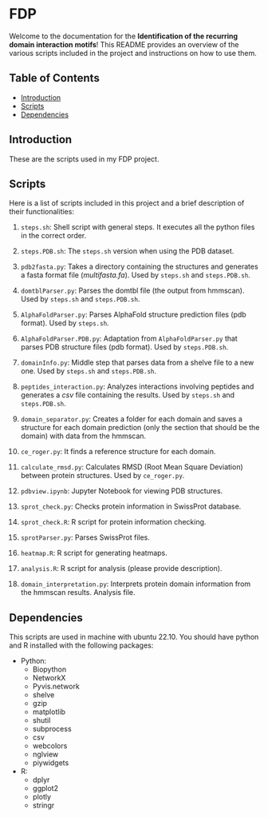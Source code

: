 # FDP

Welcome to the documentation for the **Identification of the recurring domain interaction motifs**! This README provides an overview of the various scripts included in the project and instructions on how to use them.

## Table of Contents
- [Introduction](#introduction)
- [Scripts](#scripts)
- [Dependencies](#dependencies)

## Introduction

These are the scripts used in my FDP project.

## Scripts

Here is a list of scripts included in this project and a brief description of their functionalities:

1. `steps.sh`: Shell script with general steps. It executes all the python files in the correct order.
2. `steps.PDB.sh`: The `steps.sh` version when using the PDB dataset.
3. `pdb2fasta.py`: Takes a directory containing the structures and generates a fasta format file (_multifasta.fa_). Used by `steps.sh` and `steps.PDB.sh`.
4. `domtblParser.py`: Parses the domtbl file (the output from hmmscan). Used by `steps.sh` and `steps.PDB.sh`.
5. `AlphaFoldParser.py`: Parses AlphaFold structure prediction files (pdb format). Used by `steps.sh`.
6. `AlphaFoldParser.PDB.py`: Adaptation from `AlphaFoldParser.py` that parses PDB structure files (pdb format). Used by `steps.PDB.sh`.
7. `domainInfo.py`: Middle step that parses data from a shelve file to a new one. Used by `steps.sh` and `steps.PDB.sh`.
8. `peptides_interaction.py`: Analyzes interactions involving peptides and generates a _csv_ file containing the results. Used by `steps.sh` and `steps.PDB.sh`.
7. `domain_separator.py`: Creates a folder for each domain and saves a structure for each domain prediction (only the section that should be the domain) with data from the hmmscan.
9. `ce_roger.py`: It finds a reference structure for each domain.
10. `calculate_rmsd.py`: Calculates RMSD (Root Mean Square Deviation) between protein structures. Used by `ce_roger.py`.

12. `pdbview.ipynb`: Jupyter Notebook for viewing PDB structures.
13. `sprot_check.py`: Checks protein information in SwissProt database.
14. `sprot_check.R`: R script for protein information checking.
15. `sprotParser.py`: Parses SwissProt files.
18. `heatmap.R`: R script for generating heatmaps.
19. `analysis.R`: R script for analysis (please provide description).

6. `domain_interpretation.py`: Interprets protein domain information from the hmmscan results. Analysis file.

## Dependencies
This scripts are used in machine with ubuntu 22.10. You should have python and R installed with the following packages:
- Python:
  - Biopython
  - NetworkX
  - Pyvis.network
  - shelve
  - gzip
  - matplotlib
  - shutil
  - subprocess
  - csv
  - webcolors
  - nglview
  - piywidgets
- R:
  - dplyr
  - ggplot2
  - plotly
  - stringr
